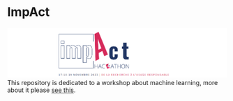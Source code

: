 # ImpAct
![impact](assets/impact.png)
This repository is dedicated to a workshop about machine learning, more about it please [see this](https://le-click.be/impact/).